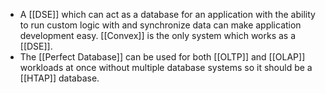 - A [[DSE]] which can act as a database for an application with the ability to run custom logic with and synchronize data can make application development easy. [[Convex]] is the only system which works as a [[DSE]].
- The [[Perfect Database]] can be used for both [[OLTP]] and [[OLAP]] workloads at once without multiple database systems so it should be a [[HTAP]] database.